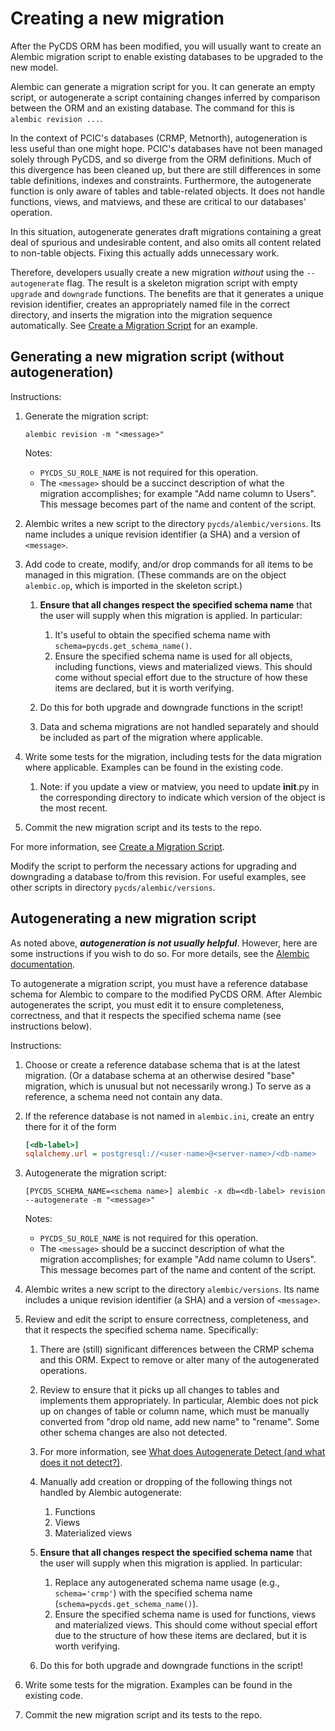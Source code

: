# Creating a new migration

After the PyCDS ORM has been modified, you will usually want to create an Alembic migration script to enable existing databases to be upgraded to the new model.

Alembic can generate a migration script for you. It can generate an empty script, or autogenerate a script containing changes inferred by comparison between the ORM and an existing database. The command for this is `alembic revision ...`.

In the context of PCIC's databases (CRMP, Metnorth), autogeneration is less useful than one might hope. PCIC's databases have not been managed solely through PyCDS, and so diverge from the ORM definitions. Much of this divergence has been cleaned up, but there are still differences in some table definitions, indexes and constraints. Furthermore, the autogenerate function is only aware of tables and table-related objects. It does not handle functions, views, and matviews, and these are critical to our databases' operation. 

In this situation, autogenerate generates draft migrations containing a great deal of spurious and undesirable content, and also omits all content related to non-table objects. Fixing this actually adds unnecessary work.

Therefore, developers usually create a new migration _without_ using the `--autogenerate` flag. The result is a skeleton migration script with empty `upgrade` and `downgrade` functions. The benefits are that it generates a unique revision identifier, creates an appropriately named file in the correct directory, and inserts the migration into the migration sequence automatically. See [Create a Migration Script](https://alembic.sqlalchemy.org/en/latest/tutorial.html#create-a-migration-script) for an example.

## Generating a new migration script (without autogeneration)

Instructions:

1. Generate the migration script:

    ```shell script
    alembic revision -m "<message>"
    ```

   Notes:
   - `PYCDS_SU_ROLE_NAME` is not required for this operation.
   - The `<message>` should be a succinct description of what the migration accomplishes; for example "Add name column to Users". This message becomes part of the name and content of the script.

2. Alembic writes a new script to the directory `pycds/alembic/versions`. Its name includes a unique revision identifier (a SHA) and a version of `<message>`.

3. Add code to create, modify, and/or drop commands for all items to be managed in this migration. (These commands are on the object `alembic.op`, which is imported in the skeleton script.)

   1. **Ensure that all changes respect the specified schema name** that the user will supply when this migration is applied. In particular:
      1. It's useful to obtain the specified schema name with `schema=pycds.get_schema_name()`.
      2. Ensure the specified schema name is used for all objects, including functions, views and materialized views. This should come without special effort due to the structure of how these items are declared, but it is worth verifying.

   2. Do this for both upgrade and downgrade functions in the script!
   3. Data and schema migrations are not handled separately and should be included as part of the migration where applicable.

4. Write some tests for the migration, including tests for the data migration where applicable. Examples can be found in the existing code. 
    1. Note: if you update a view or matview, you need to update __init__.py in the corresponding directory to indicate which version of the object is the most recent.

5. Commit the new migration script and its tests to the repo.

For more information, see [Create a Migration Script](https://alembic.sqlalchemy.org/en/latest/tutorial.html#create-a-migration-script).

Modify the script to perform the necessary actions for upgrading and downgrading a database to/from this revision. For useful examples, see other scripts in directory `pycds/alembic/versions`. 

## Autogenerating a new migration script

As noted above, **_autogeneration is not usually helpful_**. However, here are some instructions if you wish to do so. For more details, see the [Alembic documentation](https://alembic.sqlalchemy.org/en/latest/autogenerate.html).

To autogenerate a migration script, you must have a reference database schema for Alembic to compare to the modified PyCDS ORM. After Alembic autogenerates the script, you must edit it to ensure completeness, correctness, and that it respects the specified schema name (see instructions below).

Instructions:

1. Choose or create a reference database schema that is at the latest migration. (Or a database schema at an otherwise desired "base" migration, which is unusual but not necessarily wrong.)
   To serve as a reference, a schema need not contain any data.

1. If the reference database is not named in `alembic.ini`, create an entry there for it of the form

   ```ini
   [<db-label>]
   sqlalchemy.url = postgresql://<user-name>@<server-name>/<db-name>
   ```

1. Autogenerate the migration script:

    ```shell script
    [PYCDS_SCHEMA_NAME=<schema name>] alembic -x db=<db-label> revision --autogenerate -m "<message>"
    ```

   Notes:
   - `PYCDS_SU_ROLE_NAME` is not required for this operation.
   - The `<message>` should be a succinct description of what the migration accomplishes; for example "Add name column to Users". This message becomes part of the name and content of the script.

1. Alembic writes a new script to the directory `alembic/versions`. Its name includes a unique revision identifier (a SHA) and a version of `<message>`.

1. Review and edit the script to ensure correctness, completeness, and that it respects the specified schema name. Specifically:

   1. There are (still) significant differences between the CRMP schema and this ORM. Expect to remove or alter many of the autogenerated operations.

   2. Review to ensure that it picks up all changes to tables and implements them appropriately.
      In particular, Alembic does not pick up on changes of table or column name, which must be manually converted from "drop old name, add new name" to "rename". Some other schema changes are also not detected.

   3. For more information, see [What does Autogenerate Detect (and what does it not detect?)](https://alembic.sqlalchemy.org/en/latest/autogenerate.html#what-does-autogenerate-detect-and-what-does-it-not-detect).

   4. Manually add creation or dropping of the following things not handled by Alembic autogenerate:
      1. Functions
      1. Views
      1. Materialized views

   5. **Ensure that all changes respect the specified schema name** that the user will supply when this migration is applied. In particular:
      1. Replace any autogenerated schema name usage (e.g., `schema='crmp'`) with the specified schema name (`schema=pycds.get_schema_name()`).
      1. Ensure the specified schema name is used for functions, views and materialized views. This should come without special effort due to the structure of how these items are declared, but it is worth verifying.

   6. Do this for both upgrade and downgrade functions in the script!

1. Write some tests for the migration. Examples can be found in the existing code.

1. Commit the new migration script and its tests to the repo.

